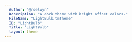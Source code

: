 ```yaml
---
  Author: "@rselwyn"
  Description: "A dark theme with bright offset colors."
  FileName: "LightBulb.tmTheme"
  ID: "LightBulb"
  Title: "LightBulb"
  layout: theme
---
```

  